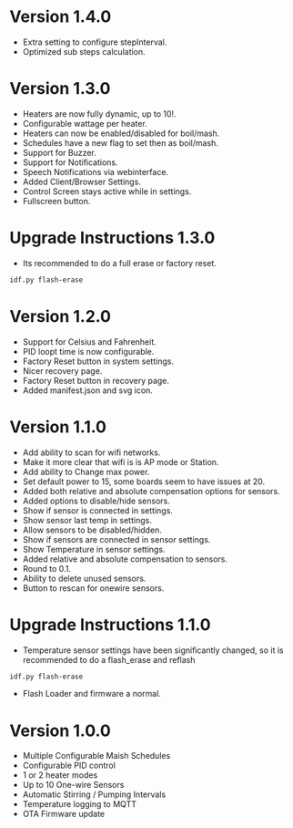 
# Version 1.4.0
- Extra setting to configure stepInterval.
- Optimized sub steps calculation.


# Version 1.3.0
- Heaters are now fully dynamic, up to 10!.
- Configurable wattage per heater.
- Heaters can now be enabled/disabled for boil/mash.
- Schedules have a new flag to set then as boil/mash.
- Support for Buzzer.
- Support for Notifications.
- Speech Notifications via webinterface.
- Added Client/Browser Settings.
- Control Screen stays active while in settings.
- Fullscreen button.

# Upgrade Instructions 1.3.0
- Its recommended to do a full erase or factory reset.

```bash
idf.py flash-erase
``` 

# Version 1.2.0
- Support for Celsius and Fahrenheit.
- PID loopt time is now configurable.
- Factory Reset button in system settings.
- Nicer recovery page.
- Factory Reset button in recovery page.
- Added manifest.json and svg icon.

# Version 1.1.0
- Add ability to scan for wifi networks.
- Make it more clear that wifi is is AP mode or Station.
- Add ability to Change max power.
- Set default power to 15, some boards seem to have issues at 20.
- Added both relative and absolute compensation options for sensors.
- Added options to disable/hide sensors.
- Show if sensor is connected in settings.
- Show sensor last temp in settings.
- Allow sensors to be disabled/hidden.
- Show if sensors are connected in sensor settings.
- Show Temperature in sensor settings.
- Added relative and absolute compensation to sensors.
- Round to 0.1.
- Ability to delete unused sensors.
- Button to rescan for onewire sensors.

# Upgrade Instructions 1.1.0
- Temperature sensor settings have been significantly changed, so it is recommended to do a flash_erase and reflash

```bash
idf.py flash-erase
``` 

- Flash Loader and firmware a normal.


# Version 1.0.0
- Multiple Configurable Maish Schedules
- Configurable PID control
- 1 or 2 heater modes
- Up to 10 One-wire Sensors
- Automatic Stirring / Pumping Intervals
- Temperature logging to MQTT
- OTA Firmware update
